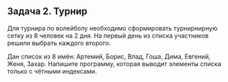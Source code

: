 ## Задача 2. Турнир
Для турнира по волейболу необходимо сформировать турнирнирную сетку из 8 человек на 2 дня.
На первый день из списка участников решили выбрать каждого второго.

Дан список из 8 имён: Артемий, Борис, Влад, Гоша, Дима, Евгений, Женя, Захар. Напишите программу, которая выводит элементы списка только с чётными индексами.

